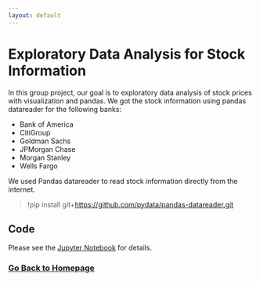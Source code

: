 ```yaml
---
layout: default
---
```

# **Exploratory Data Analysis for Stock Information**
In this group project, our goal is to exploratory data analysis of stock prices with visualization and pandas.
We got the stock information using pandas datareader for the following banks:

* Bank of America
* CitiGroup
* Goldman Sachs
* JPMorgan Chase
* Morgan Stanley
* Wells Fargo

We used Pandas datareader to read stock information directly from the internet.

> !pip install git+https://github.com/pydata/pandas-datareader.git


## Code
Please see the [Jupyter Notebook](http://htmlpreview.github.io/?https://github.com/Yiting2018/Exploratory-Data-Analysis-for-Stock-Information/blob/master/Exploratory%20Data%20Analysis.html) for details.

### [Go Back to Homepage](https://yiting2018.github.io)
